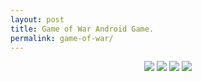 ```yaml
---
layout: post
title: Game of War Android Game.
permalink: game-of-war/
---
```


<div class="jumbotron">
<center>
<img src="https://lh4.ggpht.com/OCsic8vl7A9_pDZgwAk8_W3JJHUM7uruDbgDPekwJuFEj0O60R_317N9tISpSFYAwVU=h900-rw">
<img src="https://lh3.ggpht.com/ZlCs1iRLZ0EilVlVj3C1B8HADjfvIWhCFpygTEoBq4QTJnSW0dLDhAh1GnD3HQzGjjA=h900-rw">
<img src="https://lh5.ggpht.com/DGxyYgyEANNmIO8fihPVobfJyrSVnm27oACfEpqQAn3b7HnO2iNON7cX7ulM10eIDxpq=h900-rw">
<img src="https://lh4.ggpht.com/sTTe6_OyIZkJLeX5PadmRffCyNRaWGlWtAL_5KbYFvSn4dx6f-fwgy3-uh6XilZAAg=h900-rw">
</center>
</div>
